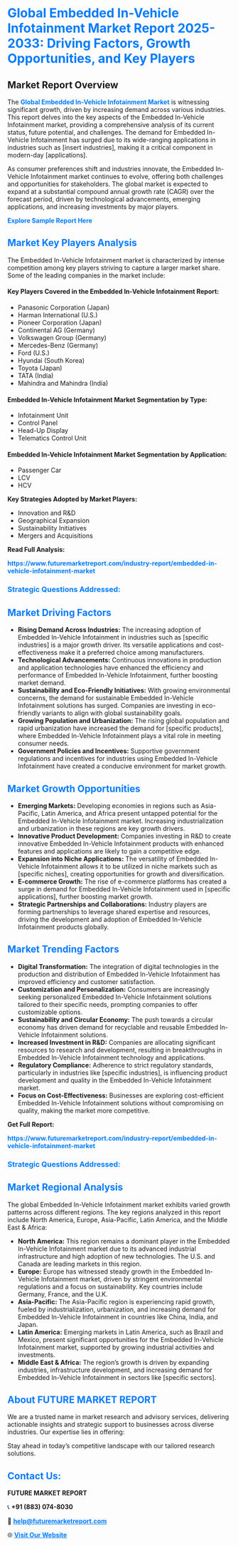 <h1 style="color: #007BFF;">Global Embedded In-Vehicle Infotainment Market Report 2025-2033: Driving Factors, Growth Opportunities, and Key Players</h1>

<section id="overview">
<h2>Market Report Overview</h2>
<p>The <a href="https://www.futuremarketreport.com/industry-report/embedded-in-vehicle-infotainment-market" style="color: #007BFF; text-decoration: none;"><strong>Global Embedded In-Vehicle Infotainment Market</strong></a> is witnessing significant growth, driven by increasing demand across various industries. This report delves into the key aspects of the Embedded In-Vehicle Infotainment market, providing a comprehensive analysis of its current status, future potential, and challenges. The demand for Embedded In-Vehicle Infotainment has surged due to its wide-ranging applications in industries such as [insert industries], making it a critical component in modern-day [applications].</p>
<p>As consumer preferences shift and industries innovate, the Embedded In-Vehicle Infotainment market continues to evolve, offering both challenges and opportunities for stakeholders. The global market is expected to expand at a substantial compound annual growth rate (CAGR) over the forecast period, driven by technological advancements, emerging applications, and increasing investments by major players.</p>
</section>

<section id="overview">
<p><a href="https://www.futuremarketreport.com/request-sample/reportId=53833" style="color: #007BFF; text-decoration: none;"><strong>Explore Sample Report Here</strong></a></p>
</section>

<section id="key-players">
<h2 style="color: #007BFF;">Market Key Players Analysis</h2>
<p>The Embedded In-Vehicle Infotainment market is characterized by intense competition among key players striving to capture a larger market share. Some of the leading companies in the market include:</p>
<h4>Key Players Covered in the Embedded In-Vehicle Infotainment Report:</h4>
<ul><li>Panasonic Corporation (Japan)</li><li>Harman International (U.S.)</li><li>Pioneer Corporation (Japan)</li><li>Continental AG (Germany)</li><li>Volkswagen Group (Germany)</li><li>Mercedes-Benz (Germany)</li><li>Ford (U.S.)</li><li>Hyundai (South Korea)</li><li>Toyota (Japan)</li><li>TATA (India)</li><li>Mahindra and Mahindra (India)</li></ul>
<h4>Embedded In-Vehicle Infotainment Market Segmentation by Type:</h4>
<ul><li>Infotainment Unit</li><li>Control Panel</li><li>Head-Up Display</li><li>Telematics Control Unit</li></ul>

<h4>Embedded In-Vehicle Infotainment Market Segmentation by Application:</h4>
<ul><li>Passenger Car</li><li>LCV</li><li>HCV</li></ul>
<p><strong>Key Strategies Adopted by Market Players:</strong></p>
<ul>
<li>Innovation and R&D</li>
<li>Geographical Expansion</li>
<li>Sustainability Initiatives</li>
<li>Mergers and Acquisitions</li>
</ul>
</section>

<section>
<p><strong>Read Full Analysis: </strong></p><a href="https://www.futuremarketreport.com/industry-report/embedded-in-vehicle-infotainment-market" style="color: #007BFF; text-decoration: none;"><strong>https://www.futuremarketreport.com/industry-report/embedded-in-vehicle-infotainment-market</strong></a>
<h3 style="color: #007BFF;">Strategic Questions Addressed:</h3>
</section>

<section id="driving-factors">
<h2 style="color: #007BFF;">Market Driving Factors</h2>
<ul>
<li><strong>Rising Demand Across Industries:</strong> The increasing adoption of Embedded In-Vehicle Infotainment in industries such as [specific industries] is a major growth driver. Its versatile applications and cost-effectiveness make it a preferred choice among manufacturers.</li>
<li><strong>Technological Advancements:</strong> Continuous innovations in production and application technologies have enhanced the efficiency and performance of Embedded In-Vehicle Infotainment, further boosting market demand.</li>
<li><strong>Sustainability and Eco-Friendly Initiatives:</strong> With growing environmental concerns, the demand for sustainable Embedded In-Vehicle Infotainment solutions has surged. Companies are investing in eco-friendly variants to align with global sustainability goals.</li>
<li><strong>Growing Population and Urbanization:</strong> The rising global population and rapid urbanization have increased the demand for [specific products], where Embedded In-Vehicle Infotainment plays a vital role in meeting consumer needs.</li>
<li><strong>Government Policies and Incentives:</strong> Supportive government regulations and incentives for industries using Embedded In-Vehicle Infotainment have created a conducive environment for market growth.</li>
</ul>
</section>

<section id="growth-opportunities">
<h2 style="color: #007BFF;">Market Growth Opportunities</h2>
<ul>
<li><strong>Emerging Markets:</strong> Developing economies in regions such as Asia-Pacific, Latin America, and Africa present untapped potential for the Embedded In-Vehicle Infotainment market. Increasing industrialization and urbanization in these regions are key growth drivers.</li>
<li><strong>Innovative Product Development:</strong> Companies investing in R&D to create innovative Embedded In-Vehicle Infotainment products with enhanced features and applications are likely to gain a competitive edge.</li>
<li><strong>Expansion into Niche Applications:</strong> The versatility of Embedded In-Vehicle Infotainment allows it to be utilized in niche markets such as [specific niches], creating opportunities for growth and diversification.</li>
<li><strong>E-commerce Growth:</strong> The rise of e-commerce platforms has created a surge in demand for Embedded In-Vehicle Infotainment used in [specific applications], further boosting market growth.</li>
<li><strong>Strategic Partnerships and Collaborations:</strong> Industry players are forming partnerships to leverage shared expertise and resources, driving the development and adoption of Embedded In-Vehicle Infotainment products globally.</li>
</ul>
</section>

<section id="trending-factors">
<h2 style="color: #007BFF;">Market Trending Factors</h2>
<ul>
<li><strong>Digital Transformation:</strong> The integration of digital technologies in the production and distribution of Embedded In-Vehicle Infotainment has improved efficiency and customer satisfaction.</li>
<li><strong>Customization and Personalization:</strong> Consumers are increasingly seeking personalized Embedded In-Vehicle Infotainment solutions tailored to their specific needs, prompting companies to offer customizable options.</li>
<li><strong>Sustainability and Circular Economy:</strong> The push towards a circular economy has driven demand for recyclable and reusable Embedded In-Vehicle Infotainment solutions.</li>
<li><strong>Increased Investment in R&D:</strong> Companies are allocating significant resources to research and development, resulting in breakthroughs in Embedded In-Vehicle Infotainment technology and applications.</li>
<li><strong>Regulatory Compliance:</strong> Adherence to strict regulatory standards, particularly in industries like [specific industries], is influencing product development and quality in the Embedded In-Vehicle Infotainment market.</li>
<li><strong>Focus on Cost-Effectiveness:</strong> Businesses are exploring cost-efficient Embedded In-Vehicle Infotainment solutions without compromising on quality, making the market more competitive.</li>
</ul>
</section>

<section>
<p><strong>Get Full Report: </strong></p><a href="https://www.futuremarketreport.com/industry-report/embedded-in-vehicle-infotainment-market" style="color: #007BFF; text-decoration: none;"><strong>https://www.futuremarketreport.com/industry-report/embedded-in-vehicle-infotainment-market</strong></a>
<h3 style="color: #007BFF;">Strategic Questions Addressed:</h3>
</section>


<section id="regional-analysis">
<h2 style="color: #007BFF;">Market Regional Analysis</h2>
<p>The global Embedded In-Vehicle Infotainment market exhibits varied growth patterns across different regions. The key regions analyzed in this report include North America, Europe, Asia-Pacific, Latin America, and the Middle East & Africa:</p>
<ul>
<li><strong>North America:</strong> This region remains a dominant player in the Embedded In-Vehicle Infotainment market due to its advanced industrial infrastructure and high adoption of new technologies. The U.S. and Canada are leading markets in this region.</li>
<li><strong>Europe:</strong> Europe has witnessed steady growth in the Embedded In-Vehicle Infotainment market, driven by stringent environmental regulations and a focus on sustainability. Key countries include Germany, France, and the U.K.</li>
<li><strong>Asia-Pacific:</strong> The Asia-Pacific region is experiencing rapid growth, fueled by industrialization, urbanization, and increasing demand for Embedded In-Vehicle Infotainment in countries like China, India, and Japan.</li>
<li><strong>Latin America:</strong> Emerging markets in Latin America, such as Brazil and Mexico, present significant opportunities for the Embedded In-Vehicle Infotainment market, supported by growing industrial activities and investments.</li>
<li><strong>Middle East & Africa:</strong> The region’s growth is driven by expanding industries, infrastructure development, and increasing demand for Embedded In-Vehicle Infotainment in sectors like [specific sectors].</li>
</ul>
</section>

<footer>
<h2 style="color: #007BFF;">About FUTURE MARKET REPORT</h2>
<p>We are a trusted name in market research and advisory services, delivering actionable insights and strategic support to businesses across diverse industries. Our expertise lies in offering:</p>

<p>Stay ahead in today’s competitive landscape with our tailored research solutions.</p>

<h2 style="color: #007BFF;">Contact Us:</h2>
<p><strong>FUTURE MARKET REPORT</strong></p>
<p>📞 <strong>+91 (883) 074-8030</strong></p>
<p>📧 <strong><a href="mailto:help@futuremarketreport.com" style="color: #007BFF;">help@futuremarketreport.com</a></strong></p>
<p>🌐 <strong><a href="https://www.futuremarketreport.com/" style="color: #007BFF;">Visit Our Website</a></strong></p>
</footer>